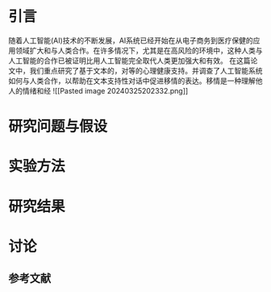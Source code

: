 # 引言
随着人工智能(AI)技术的不断发展，AI系统已经开始在从电子商务到医疗保健的应用领域扩大和与人类合作。在许多情况下，尤其是在高风险的环境中，这种人类与人工智能的合作已被证明比用人工智能完全取代人类更加强大和有效。
在这篇论文中，我们重点研究了基于文本的，对等的心理健康支持。并调查了人工智能系统如何与人类合作，以帮助在文本支持性对话中促进移情的表达。移情是一种理解他人的情绪和经
![[Pasted image 20240325202332.png]]

# 研究问题与假设

# 实验方法

# 研究结果

# 讨论

## 参考文献
